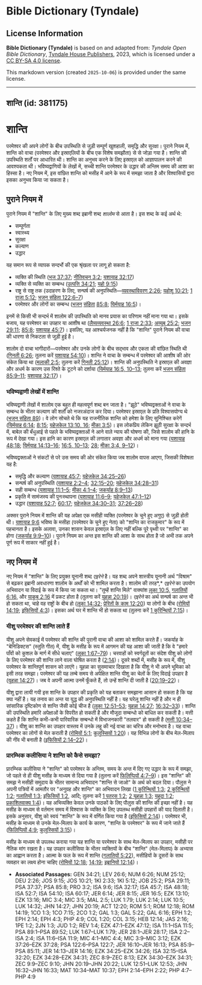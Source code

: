 # Bible Dictionary (Tyndale)

## License Information

**Bible Dictionary (Tyndale)** is based on and adapted from: _Tyndale Open Bible Dictionary_, [Tyndale House Publishers](https://tyndaleopenresources.com/), 2023, which is licensed under a [CC BY-SA 4.0 license](https://creativecommons.org/licenses/by-sa/4.0/legalcode.en).

This markdown version (created `2025-10-06`) is provided under the same license.



--------------------------------

## शान्ति (id: 381175)

शान्ति
======

परमेश्वर की अपने लोगों के बीच उपस्थिति से जुड़ी सम्पूर्ण खुशहाली, समृद्धि और सुरक्षा। पुराने नियम में, शान्ति को वाचा (परमेश्वर और इस्राएलियों के बीच एक विशेष समझौता) से से जोड़ा गया है। शान्ति की उपस्थिति शर्तों पर आधारित थी। शान्ति का अनुभव करने के लिए इस्राएल को आज्ञापालन करने की आवश्यकता थी। भविष्यद्वाणियों के लेखों में, सच्ची शान्ति परमेश्वर के उद्धार की अन्तिम समय की आशा का हिस्सा है। नए नियम में, इस वांछित शान्ति को मसीह में आने के रूप में समझा जाता है और विश्वासियों द्वारा इसका अनुभव किया जा सकता है।

पुराने नियम में
---------------

पुराने नियम में "शान्ति" के लिए मुख्य शब्द इब्रानी शब्द *शालोम* से आता है। इस शब्द के कई अर्थ थे:

* सम्पूर्णता
* स्वास्थ्य
* सुरक्षा
* कल्याण
* उद्धार

यह समान रूप से व्यापक सन्दर्भो की एक श्रृंखला पर लागू हो सकता है:

* व्यक्ति की स्थिति ([भज 37:37](https://ref.ly/Ps37:37); [नीतिवचन 3:2](https://ref.ly/Prov3:2); [यशायाह 32:17](https://ref.ly/Isa32:17))
* व्यक्ति से व्यक्ति का सम्बन्ध ([उत्पत्ति 34:21](https://ref.ly/Gen34:21); [यहो 9:15](https://ref.ly/Josh9:15))
* राष्ट्र से राष्ट्र तक (उदाहरण के लिए, सन्घर्ष की अनुपस्थिति—[व्यवस्थाविवरण 2:26](https://ref.ly/Deut2:26); [यहोशू 10:21](https://ref.ly/Josh10:21); [1 राजा 5:12](https://ref.ly/1Kgs5:12); [भजन संहिता 122:6–7](https://ref.ly/Ps122:6-Ps122:7))
* परमेश्वर और लोगों का सम्बन्ध ([भजन](https://ref.ly/Ps85:8) [संहिता](https://ref.ly/Ps122:6-Ps122:7) [85:8](https://ref.ly/Ps85:8); [यिर्मयाह 16:5](https://ref.ly/Jer16:5))।

इनमें से किसी भी सन्दर्भ में शालोम की उपस्थिति को मानव प्रयास का परिणाम नहीं माना गया था। इसके बजाय, यह परमेश्वर का उपहार या आशीष था ([लैव्यव्यवस्था 26:6](https://ref.ly/Lev26:6); [1 राजा 2:33](https://ref.ly/1Kgs2:33); [अय्यूब 25:2](https://ref.ly/Job25:2); [भजन 29:11](https://ref.ly/Ps29:11); [85:8](https://ref.ly/Ps85:8); [यशायाह 45:7](https://ref.ly/Isa45:7))। इसलिए, यह आश्चर्यजनक नहीं है कि "शान्ति" पुराने नियम की वाचा की धारणा से निकटता से जुड़ी हुई है।

शालोम दो वाचा भागीदारों—परमेश्वर और उनके लोगों के बीच सद्भाव और एकता की वांछित स्थिति थी ([गिनती 6:26](https://ref.ly/Num6:26); तुलना करें [यशायाह 54:10](https://ref.ly/Isa54:10))। शान्ति ने वाचा के सम्बन्ध में परमेश्वर की आशीष की ओर संकेत किया था ([मलाकी 2:5](https://ref.ly/Mal2:5); तुलना करें [गिनती 25:12](https://ref.ly/Num25:12))। शान्ति की अनुपस्थिति ने इस्राएल की अवज्ञा और अधर्म के कारण उस रिश्ते के टूटने को दर्शाया ([यिर्मयाह 16:5, 10–13](https://ref.ly/Jer16:5,Jer16:10-Jer16:13); तुलना करें [भजन संहिता 85:9–11](https://ref.ly/Ps85:9-Ps85:11); [यशायाह 32:17](https://ref.ly/Isa32:17))।

### भविष्यद्वाणी लेखों में शान्ति

भविष्यद्वाणी लेखों में शालोम एक बहुत ही महत्वपूर्ण शब्द बन जाता है। "झूठे" भविष्यद्वक्ताओं ने वाचा के सम्बन्ध के भीतर कल्याण की शर्तों को नजरअंदाज कर दिया। परमेश्वर इस्राएल के प्रति विश्वासयोग्य थे ([भजन संहिता 89](https://ref.ly/Ps89:1-Ps89:52))। वे लोग सोचते थे कि यह राजनीतिक शान्ति को हमेशा के लिए सुनिश्चित करेगें ([यिर्मयाह 6:14](https://ref.ly/Jer6:14); [8:15](https://ref.ly/Jer8:15); [यहेजकेल 13:10, 16](https://ref.ly/Ezek13:10,Ezek13:16); [मीका 3:5](https://ref.ly/Mic3:5))। इस लोकप्रिय लेकिन झूठी सुरक्षा के सन्दर्भ में, बाबेल की बँधुआई से पहले के भविष्यद्वक्ताओं ने आने वाले न्याय की घोषणा की, जिसे शालोम की हानि के रूप में देखा गया। इस हानि का कारण इस्राएल की लगातार अवज्ञा और अधर्म को माना गया ([यशायाह 48:18](https://ref.ly/Isa48:18); [यिर्मयाह 14:13–16](https://ref.ly/Jer14:13-Jer14:16); [16:5, 10–13](https://ref.ly/Jer16:5,Jer16:10-Jer16:13); [28](https://ref.ly/Jer28:1-Jer28:17); [मीका 3:4, 9–12](https://ref.ly/Mic3:4,Mic3:9-Mic3:12))।

भविष्यद्वक्ताओं ने संकटों से परे उस समय की ओर संकेत किया जब शालोम वापस आएगा, जिसकी विशेषता यह है:

* समृद्धि और कल्याण ([यशायाह 45:7](https://ref.ly/Isa45:7); [यहेजकेल 34:25–26](https://ref.ly/Ezek34:25-Ezek34:26))
* सन्घर्ष की अनुपस्थिति ([यशायाह 2:2–4](https://ref.ly/Isa2:2-Isa2:4); [32:15–20](https://ref.ly/Isa32:15-Isa32:20); [यहेजकेल 34:28–31](https://ref.ly/Ezek34:28-Ezek34:31))
* सही सम्बन्ध ([यशायाह 11:1–5](https://ref.ly/Isa11:1-Isa11:5); [मीका 4:1–4](https://ref.ly/Mic4:1-Mic4:4); [जकर्याह 8:9–13](https://ref.ly/Zech8:9-Zech8:13))
* प्रकृति में सामंजस्य की पुनःस्थापना ([यशायाह 11:6–9](https://ref.ly/Isa11:6-Isa11:9); [यहेजकेल 47:1–12](https://ref.ly/Ezek47:1-Ezek47:12))
* उद्धार ([यशायाह 52:7](https://ref.ly/Isa52:7); [60:17](https://ref.ly/Isa60:17); [यहेजकेल 34:30–31](https://ref.ly/Ezek34:30-Ezek34:31); [37:26–28](https://ref.ly/Ezek37:26-Ezek37:28))

अक्सर पुराने नियम में शान्ति की यह अपेक्षा एक मसीही व्यक्ति (परमेश्वर के चुने हुए अगुए) से जुड़ी होती थी। [यशायाह 9:6](https://ref.ly/Isa9:6) भविष्य के मसीहा (परमेश्वर के चुने हुए नेता) को "शान्ति का राजकुमार" के रूप में पहचानता है। इसके अलावा, उनका शासन केवल इस्राएल के लिए नहीं बल्कि पूरे पृथ्वी पर "शान्ति" का होगा ([जकर्याह 9:9–10](https://ref.ly/Zech9:9-Zech9:10))। पुराने नियम का अन्त इस शान्ति की आशा के साथ होता है जो अभी तक अपने पूर्ण रूप में साकार नहीं हुई है।

नए नियम में
-----------

नए नियम में "शान्ति" के लिए प्रयुक्त यूनानी शब्द *एइरेने* है। यह शब्द अपने शास्त्रीय यूनानी अर्थ "विश्राम" से बढ़कर इब्रानी अवधारणा शालोम के अर्थों को भी शामिल करता है। शालोम की तरह*,* *एइरेने* का उपयोग अभिवादन या विदाई के रूप में किया जा सकता था। "तुम्हें शान्ति मिले" वाक्यांश [लूका 10:5,](https://ref.ly/Luke10:5) [गलातियों 6:16,](https://ref.ly/Gal6:16) और [याकूब 2:16](https://ref.ly/Jas2:16) में प्रकट होता है (तुलना करें [यूहन्ना 20:19](https://ref.ly/John20:19))। *एइरेने* का अर्थ सन्घर्ष का अन्त भी हो सकता था, चाहे वह राष्ट्रों के बीच हो ([लूका 14:32](https://ref.ly/Luke14:32); [प्रेरितों के काम 12:20](https://ref.ly/Acts12:20)) या लोगों के बीच ([रोमियों 14:19](https://ref.ly/Rom14:19); [इफिसियों 4:3](https://ref.ly/Eph4:3))। इसका अर्थ घर में शान्ति भी हो सकता था (तुलना करें [1 कुरिन्थियों 7:15](https://ref.ly/1Cor7:15))।

### यीशु परमेश्वर की शान्ति लाते हैं

यीशु अपने सेवकाई में परमेश्वर की शान्ति की पुरानी वाचा की आशा को शामिल करते हैं। जकर्याह के "बेनिडिक्टस" (स्तुति गीत) में, यीशु के मसीह के रूप में आगमन की यह आशा की जाती है कि वे "हमारे पाँवों को कुशल के मार्ग में सीधे चलाए" ([लूका 1:67–79](https://ref.ly/Luke1:67-Luke1:79))। चरवाहों को स्वर्गदूतों का संदेश यीशु को लोगों के लिए परमेश्वर की शान्ति लाने वाला घोषित करता है ([2:14](https://ref.ly/Luke2:14))। दूसरे शब्दों में, मसीह के रूप में, यीशु परमेश्वर के शान्तिपूर्ण शासन को लाएंगे। यूहन्ना का सुसमाचार दिखाता है कि यीशु ने भी अपने भूमिका को इसी तरह समझा। परमेश्वर की यह लम्बे समय से अपेक्षित शान्ति यीशु का चेलों के लिए विदाई उपहार है ([यूहन्ना 14:27](https://ref.ly/John14:27))। जब वे अपनी आत्मा उनमें फूँकते हैं, तो उन्हें शान्ति दी जाती है ([20:19–22](https://ref.ly/John20:19-John20:22))।

यीशु द्वारा लायी गयी इस शान्ति के उपहार की प्रकृति को यह बताकर समझाना आसान हो सकता है कि यह क्या नहीं है। यह तनाव का अन्त या युद्ध की अनुपस्थिति नहीं है। यह घरेलू शान्ति नहीं है और न ही सांसारिक दृष्टिकोण से शान्ति जैसी कोई चीज है ([लूका 12:51–53](https://ref.ly/Luke12:51-Luke12:53); [यूहन्ना 14:27](https://ref.ly/John14:27); [16:32–33](https://ref.ly/John16:32-John16:33))। शान्ति की उपस्थिति हमारि अपेक्षाओं के विपरीत हो सकती है और मौजूदा सम्बन्धो को बाधित कर सकती है। मत्ती कहते हैं कि शान्ति कभी\-कभी पारिवारिक सम्बन्धो में विभाजनकारी "तलवार" हो सकती है ([मत्ती 10:34–37](https://ref.ly/Matt10:34-Matt10:37))। यीशु का शान्ति का उपहार वास्तव में उनके लहू की नई वाचा का चरित्र और मनोभाव है। यह वाचा परमेश्वर का लोगों से मेल कराती है ([रोमियों 5:1](https://ref.ly/Rom5:1); [कुलुस्सियों 1:20](https://ref.ly/Col1:20))। यह विभिन्न लोगों के बीच मेल\-मिलाप की नींव भी बनाती है ([इफिसियों 2:14–22](https://ref.ly/Eph2:14-Eph2:22))।

### प्रारम्भिक कलीसिया ने शान्ति को कैसे समझा?

प्रारम्भिक कलीसिया ने "शान्ति" को परमेश्वर के अन्तिम, समय के अन्त में दिए गए उद्धार के रूप में समझा, जो पहले से ही यीशु मसीह के माध्यम से दिया गया है (तुलना करें [फिलिप्पियों 4:7–9](https://ref.ly/Phil4:7-Phil4:9))। इस "शान्ति" की समझ ने मसीही समुदाय के भीतर सामान्य अभिवादन "शान्ति से जाओ" के अर्थ को बदल दिया। पौलुस ने अपनी पत्रियों में आमतौर पर "अनुग्रह और शान्ति" का अभिवादन लिखा ([1 कुरिन्थियों 1:3](https://ref.ly/1Cor1:3); [2 कुरिन्थियों 1:2](https://ref.ly/2Cor1:2); [गलातियों 1:3](https://ref.ly/Gal1:3); [इफिसियों 1:2](https://ref.ly/Eph1:2), आदि; तुलना करें [1 पतरस 1:2](https://ref.ly/1Pet1:2); [2 यूहन्ना 1:3](https://ref.ly/2John1:3); [यहूदा 1:2](https://ref.ly/Jude1:2); [प्रकाशितवाक्य 1:4](https://ref.ly/Rev1:4))। यह अभिव्यक्ति केवल उनके पाठकों के लिए पौलुस की शान्ति की इच्छा नहीं है। यह मसीह के माध्यम से वर्तमान समय में विश्वास के व्यक्ति के लिए उपलब्ध मसीही उपहारों की याद दिलाती है। इसके अनुसार, यीशु को स्वयं "शान्ति" के रूप में वर्णित किया गया है ([इफिसियों 2:14](https://ref.ly/Eph2:14))। परमेश्वर भी, मसीह के माध्यम से उनके मेल\-मिलाप के कार्य के कारण, "शान्ति के परमेश्वर" के रूप में जाने जाते हैं ([फिलिप्पियों 4:9](https://ref.ly/Phil4:9); [कुलुस्सियों 3:15](https://ref.ly/Col3:15))।

मसीह के माध्यम से उपलब्ध कराया गया यह शान्ति या परमेश्वर के साथ मेल\-मिलाप का उपहार, मसीही पर नैतिक मांग रखता है। यह उपहार कलीसिया के भीतर व्यक्तियों के बीच "शान्ति" (मेल\-मिलाप) के अभ्यास का आह्वान करता है। आत्मा के फल के रूप में शान्ति ([गलातियों 5:22](https://ref.ly/Gal5:22)), मसीहियों के दूसरों के साथ व्यवहार का लक्ष्य होना चाहिए ([रोमियों 12:18](https://ref.ly/Rom12:18); [14:19](https://ref.ly/Rom14:19); [इब्रानियों 12:14](https://ref.ly/Heb12:14))।

* **Associated Passages:** GEN 34:21; LEV 26:6; NUM 6:26; NUM 25:12; DEU 2:26; JOS 9:15; JOS 10:21; 1KI 2:33; 1KI 5:12; JOB 25:2; PSA 29:11; PSA 37:37; PSA 85:8; PRO 3:2; ISA 9:6; ISA 32:17; ISA 45:7; ISA 48:18; ISA 52:7; ISA 54:10; ISA 60:17; JER 6:14; JER 8:15; JER 16:5; EZK 13:10; EZK 13:16; MIC 3:4; MIC 3:5; MAL 2:5; LUK 1:79; LUK 2:14; LUK 10:5; LUK 14:32; JHN 14:27; JHN 20:19; ACT 12:20; ROM 5:1; ROM 12:18; ROM 14:19; 1CO 1:3; 1CO 7:15; 2CO 1:2; GAL 1:3; GAL 5:22; GAL 6:16; EPH 1:2; EPH 2:14; EPH 4:3; PHP 4:9; COL 1:20; COL 3:15; HEB 12:14; JAS 2:16; 1PE 1:2; 2JN 1:3; JUD 1:2; REV 1:4; EZK 47:1–EZK 47:12; ISA 11:1–ISA 11:5; PSA 89:1–PSA 89:52; LUK 1:67–LUK 1:79; JER 28:1–JER 28:17; ISA 2:2–ISA 2:4; ISA 11:6–ISA 11:9; MIC 4:1–MIC 4:4; MIC 3:9–MIC 3:12; EZK 37:26–EZK 37:28; PSA 122:6–PSA 122:7; JER 16:10–JER 16:13; PSA 85:9–PSA 85:11; JER 14:13–JER 14:16; EZK 34:25–EZK 34:26; ISA 32:15–ISA 32:20; EZK 34:28–EZK 34:31; ZEC 8:9–ZEC 8:13; EZK 34:30–EZK 34:31; ZEC 9:9–ZEC 9:10; JHN 20:19–JHN 20:22; LUK 12:51–LUK 12:53; JHN 16:32–JHN 16:33; MAT 10:34–MAT 10:37; EPH 2:14–EPH 2:22; PHP 4:7–PHP 4:9

